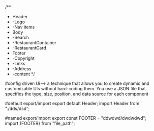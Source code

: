 /**
 * Header
 *  -Logo
 *  -Nav items
 * Body
 *  -Search
 *  -RestaurantContainer
 *    -RestaurantCard
 * Footer
 *  -Copyright
 *  -Links
 *  -Address
 *  -content
 */

 #config driven Ui--> a technique that allows you to create dynamic and customizable UIs without hard-coding them. You use a JSON file that specifies the type, size, position, and data source for each component

 #default export/import
 export default Header;
 import Header from "./dds/dsd";

 #named export/import
 export const FOOTER = "ddwdwd/dwdwdwd";
 import {FOOTER} from "file_path";